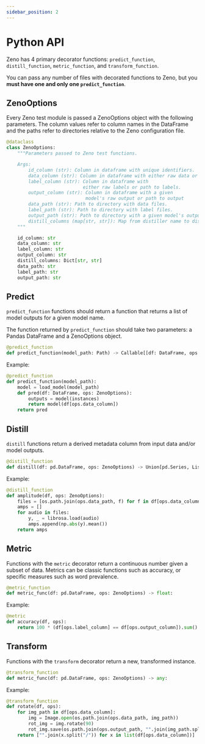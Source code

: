 ```yaml
---
sidebar_position: 2
---
```


# Python API

Zeno has 4 primary decorator functions: `predict_function`, `distill_function`, `metric_function`, and `transform_function`.

You can pass any number of files with decorated functions to Zeno, but you **must have one and only one `predict_function`**.

## ZenoOptions

Every Zeno test module is passed a ZenoOptions object with the following parameters.
The column values refer to column names in the DataFrame and the paths refer to directories relative to the Zeno configuration file.

```python
@dataclass
class ZenoOptions:
    """Parameters passed to Zeno test functions.

    Args:
        id_column (str): Column in dataframe with unique identifiers.
        data_column (str): Column in dataframe with either raw data or path to data.
        label_column (str): Column in dataframe with
                            either raw labels or path to labels.
        output_column (str): Column in dataframe with a given
                             model's raw output or path to output
        data_path (str): Path to directory with data files.
        label_path (str): Path to directory with label files.
        output_path (str): Path to directory with a given model's output.
        distill_columns (map[str, str]): Map from distiller name to distill column.
    """

    id_column: str
    data_column: str
    label_column: str
    output_column: str
    distill_columns: Dict[str, str]
    data_path: str
    label_path: str
    output_path: str
```

## Predict

`predict_function` functions should return a function that returns a list of model outputs for a given model name.

The function returned by `predict_function` should take two parameters: a Pandas DataFrame and a ZenoOptions object.

```python
@predict_function
def predict_function(model_path: Path) -> Callable[[df: DataFrame, ops: ZenoOptions], Any[]]
```

Example:

```python title="Load mock model and return outputs"
@predict_function
def predict_function(model_path):
    model = load_model(model_path)
    def pred(df: DataFrame, ops: ZenoOptions):
        outputs = model(instances)
        return model(df[ops.data_column])
    return pred
```

## Distill

`distill` functions return a derived metadata column from input data and/or model outputs.

```python
@distill_function
def distill(df: pd.DataFrame, ops: ZenoOptions) -> Union[pd.Series, List]:
```

Example:

```python title="Get amplitude of sound file"
@distill_function
def amplitude(df, ops: ZenoOptions):
    files = [os.path.join(ops.data_path, f) for f in df[ops.data_column]]
    amps = []
    for audio in files:
        y, _ = librosa.load(audio)
        amps.append(np.abs(y).mean())
    return amps
```

## Metric

Functions with the `metric` decorator return a continuous number given a subset of data.
Metrics can be classic functions such as accuracy, or specific measures such as word prevalence.

```python
@metric_function
def metric_func(df: pd.DataFrame, ops: ZenoOptions) -> float:
```

Example:

```python title="Calculate accuracy of model"
@metric
def accuracy(df, ops):
    return 100 * (df[ops.label_column] == df[ops.output_column]).sum() / len(df)
```

## Transform

Functions with the `transform` decorator return a new, transformed instance.

```python
@transform_function
def metric_func(df: pd.DataFrame, ops: ZenoOptions) -> any:
```

Example:

```python title="Rotate images 90 degrees"
@transform_function
def rotate(df, ops):
    for img_path in df[ops.data_column]:
        img = Image.open(os.path.join(ops.data_path, img_path))
        rot_img = img.rotate(90)
        rot_img.save(os.path.join(ops.output_path, "".join(img_path.split("/"))))
    return ["".join(x.split("/")) for x in list(df[ops.data_column])]
```
